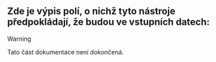 Zde je výpis polí, o nichž tyto nástroje předpokládají, že budou ve vstupních datech:
-
> [!WARNING]
> Tato část dokumentace není dokončená.

